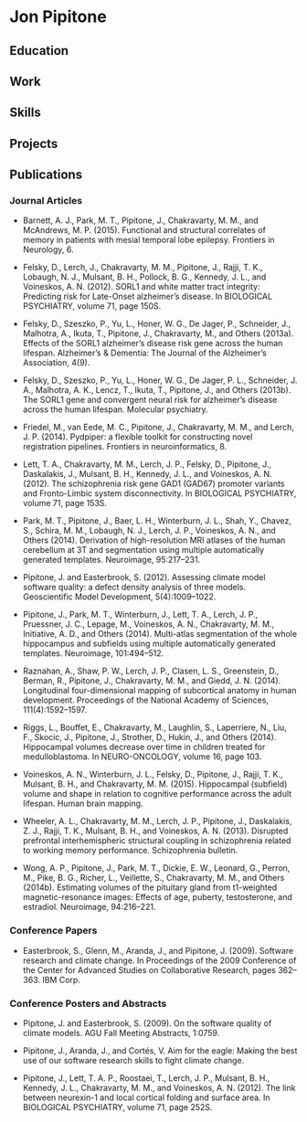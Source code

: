 # Jon Pipitone

## Education

## Work

## Skills

## Projects

## Publications

### Journal Articles
- Barnett, A. J., Park, M. T., Pipitone, J., Chakravarty, M. M., and
  McAndrews, M. P. (2015). Functional and structural correlates of
  memory in patients with mesial temporal lobe epilepsy. Frontiers in
  Neurology, 6.

- Felsky, D., Lerch, J., Chakravarty, M. M., Pipitone, J., Rajji, T. K.,
  Lobaugh, N. J., Mulsant, B. H., Pollock, B. G., Kennedy, J. L., and
  Voineskos, A. N. (2012). SORL1 and white matter tract integrity:
  Predicting risk for Late-Onset alzheimer’s disease. In BIOLOGICAL
  PSYCHIATRY, volume 71, page 150S.

- Felsky, D., Szeszko, P., Yu, L., Honer, W. G., De Jager, P., Schneider, J.,
  Malhotra, A., Ikuta, T., Pipitone, J., Chakravarty, M., and Others
  (2013a). Effects of the SORL1 alzheimer’s disease risk gene across the
  human lifespan. Alzheimer’s & Dementia: The Journal of the
  Alzheimer’s Association, 4(9).

- Felsky, D., Szeszko, P., Yu, L., Honer, W. G., De Jager, P. L., Schneider,
  J. A., Malhotra, A. K., Lencz, T., Ikuta, T., Pipitone, J., and Others
  (2013b). The SORL1 gene and convergent neural risk for alzheimer’s
  disease across the human lifespan. Molecular psychiatry.

- Friedel, M., van Eede, M. C., Pipitone, J., Chakravarty, M. M., and Lerch,
  J. P. (2014). Pydpiper: a flexible toolkit for constructing novel
  registration pipelines. Frontiers in neuroinformatics, 8.

- Lett, T. A., Chakravarty, M. M., Lerch, J. P., Felsky, D., Pipitone, J.,
  Daskalakis, J., Mulsant, B. H., Kennedy, J. L., and Voineskos, A. N.
  (2012). The schizophrenia risk gene GAD1 (GAD67) promoter variants
  and Fronto-Limbic system disconnectivity. In BIOLOGICAL
  PSYCHIATRY, volume 71, page 153S. 

- Park, M. T., Pipitone, J., Baer, L. H., Winterburn, J. L., Shah, Y., Chavez,
  S., Schira, M. M., Lobaugh, N. J., Lerch, J. P., Voineskos, A. N., and
  Others (2014). Derivation of high-resolution MRI atlases of the human
  cerebellum at 3T and segmentation using multiple automatically
  generated templates. Neuroimage, 95:217–231.

- Pipitone, J. and Easterbrook, S. (2012). Assessing climate model software
  quality: a defect density analysis of three models. Geoscientific Model
  Development, 5(4):1009–1022.

- Pipitone, J., Park, M. T., Winterburn, J., Lett, T. A., Lerch, J. P.,
  Pruessner, J. C., Lepage, M., Voineskos, A. N., Chakravarty, M. M.,
  Initiative, A. D., and Others (2014). Multi-atlas segmentation of the
  whole hippocampus and subfields using multiple automatically generated
  templates. Neuroimage, 101:494–512.

- Raznahan, A., Shaw, P. W., Lerch, J. P., Clasen, L. S., Greenstein, D.,
  Berman, R., Pipitone, J., Chakravarty, M. M., and Giedd, J. N. (2014).
  Longitudinal four-dimensional mapping of subcortical anatomy in human
  development. Proceedings of the National Academy of Sciences,
  111(4):1592–1597.

- Riggs, L., Bouffet, E., Chakravarty, M., Laughlin, S., Laperriere, N., Liu,
  F., Skocic, J., Pipitone, J., Strother, D., Hukin, J., and Others (2014).
  Hippocampal volumes decrease over time in children treated for
  medulloblastoma. In NEURO-ONCOLOGY, volume 16, page 103.

- Voineskos, A. N., Winterburn, J. L., Felsky, D., Pipitone, J., Rajji, T. K.,
  Mulsant, B. H., and Chakravarty, M. M. (2015). Hippocampal (subfield)
  volume and shape in relation to cognitive performance across the adult
  lifespan. Human brain mapping.
  
- Wheeler, A. L., Chakravarty, M. M., Lerch, J. P., Pipitone, J., Daskalakis,
  Z. J., Rajji, T. K., Mulsant, B. H., and Voineskos, A. N. (2013).
  Disrupted prefrontal interhemispheric structural coupling in
  schizophrenia related to working memory performance. Schizophrenia
  bulletin.

- Wong, A. P., Pipitone, J., Park, M. T., Dickie, E. W., Leonard, G., Perron,
  M., Pike, B. G., Richer, L., Veillette, S., Chakravarty, M. M., and Others
  (2014b). Estimating volumes of the pituitary gland from t1-weighted
  magnetic-resonance images: Effects of age, puberty, testosterone, and
  estradiol. Neuroimage, 94:216–221.
  
### Conference Papers
- Easterbrook, S., Glenn, M., Aranda, J., and Pipitone, J. (2009). Software
  research and climate change. In Proceedings of the 2009 Conference of
  the Center for Advanced Studies on Collaborative Research, pages
  362–363. IBM Corp.

### Conference Posters and Abstracts
- Pipitone, J. and Easterbrook, S. (2009). On the software quality of climate
  models. AGU Fall Meeting Abstracts, 1:0759.
  
- Pipitone, J., Aranda, J., and Cortés, V. Aim for the eagle: Making the best
  use of our software research skills to fight climate change.
  
- Pipitone, J., Lett, T. A. P., Roostaei, T., Lerch, J. P., Mulsant, B. H.,
  Kennedy, J. L., Chakravarty, M. M., and Voineskos, A. N. (2012). The
  link between neurexin-1 and local cortical folding and surface area. In
  BIOLOGICAL PSYCHIATRY, volume 71, page 252S. 

